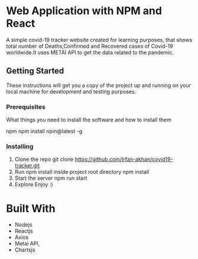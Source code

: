 #  Web Application with NPM and React

A simple covid-19 tracker website created for learning purposes, that shows total number of Deaths,Confirmed and Recovered cases of Covid-19 worldwide.It uses METAI API to get the data related to the pandemic.

## Getting Started
These instructions will get you a copy of the project up and running on your local machine for development and testing purposes.

### Prerequisites
What things you need to install the software and how to install them

npm
npm install npm@latest -g
### Installing
1. Clone the repo
git clone https://github.com/Irfan-akhan/covid19-tracker.git
2. Run npm install inside project root directory
npm install
3. Start the server
npm run start
4. Explore
Enjoy :)

# Built With
* Nodejs 
* Reactjs 
* Axios
* Metai API,
* Chartsjs
